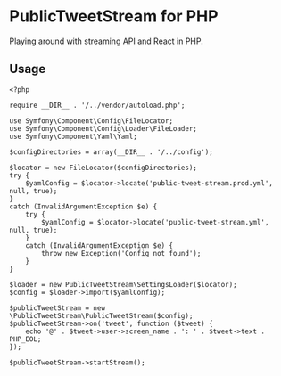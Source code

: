 # PublicTweetStream for PHP

Playing around with streaming API and React in PHP.

## Usage

    <?php

    require __DIR__ . '/../vendor/autoload.php';

    use Symfony\Component\Config\FileLocator;
    use Symfony\Component\Config\Loader\FileLoader;
    use Symfony\Component\Yaml\Yaml;

    $configDirectories = array(__DIR__ . '/../config');

    $locator = new FileLocator($configDirectories);
    try {
        $yamlConfig = $locator->locate('public-tweet-stream.prod.yml', null, true);
    }
    catch (InvalidArgumentException $e) {
        try {
            $yamlConfig = $locator->locate('public-tweet-stream.yml', null, true);
        }
        catch (InvalidArgumentException $e) {
            throw new Exception('Config not found');
        }
    }

    $loader = new PublicTweetStream\SettingsLoader($locator);
    $config = $loader->import($yamlConfig);

    $publicTweetStream = new \PublicTweetStream\PublicTweetStream($config);
    $publicTweetStream->on('tweet', function ($tweet) {
        echo '@' . $tweet->user->screen_name . ': ' . $tweet->text . PHP_EOL;
    });

    $publicTweetStream->startStream();
